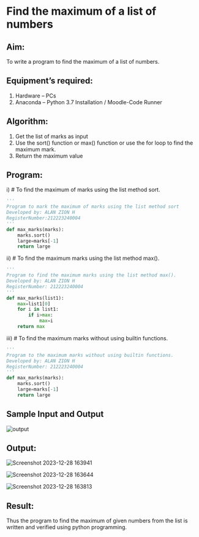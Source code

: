 # Find the maximum of a list of numbers
## Aim:
To write a program to find the maximum of a list of numbers.
## Equipment’s required:
1.	Hardware – PCs
2.	Anaconda – Python 3.7 Installation / Moodle-Code Runner
## Algorithm:
1.	Get the list of marks as input
2.	Use the sort() function or max() function or use the for loop to find the maximum mark.
3.	Return the maximum value
## Program:

i)	# To find the maximum of marks using the list method sort.
```Python
'''
Program to mark the maximum of marks using the list method sort
Developed by: ALAN ZION H
RegisterNumber:212223240004 
'''
def max_marks(marks):
    marks.sort()
    large=marks[-1]
    return large


```

ii)	# To find the maximum marks using the list method max().
```Python
''' 
Program to find the maximum marks using the list method max().
Developed by: ALAN ZION H
RegisterNumber: 212223240004
'''
def max_marks(list1):
    max=list1[0]
    for i in list1:
        if i>max:
            max=i
    return max


```

iii) # To find the maximum marks without using builtin functions.
```Python
''' 
Program to the maximum marks without using builtin functions.
Developed by: ALAN ZION H
RegisterNumber: 212223240004
'''
def max_marks(marks):
    marks.sort()
    large=marks[-1]
    return large


```
## Sample Input and Output
![output](./img/max_marks1.jpg) 

## Output:
![Screenshot 2023-12-28 163941](https://github.com/ALANZION/FindMaximum/assets/145743064/41dd1c43-c036-4905-859a-db04ef66b939)


![Screenshot 2023-12-28 163644](https://github.com/ALANZION/FindMaximum/assets/145743064/d6e8ede4-e97b-4219-8edc-696b19d71af9)

![Screenshot 2023-12-28 163813](https://github.com/ALANZION/FindMaximum/assets/145743064/83ec201a-64c8-4078-8dd2-bdb68217c5d8)




## Result:
Thus the program to find the maximum of given numbers from the list is written and verified using python programming.
